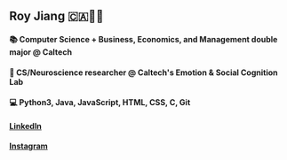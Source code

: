 

<!--
**rjiang12/rjiang12** is a ✨ _special_ ✨ repository because its `README.md` (this file) appears on your GitHub profile.

Here are some ideas to get you started:

- 🔭 I’m currently working on ...
- 🌱 I’m currently learning ...
- 👯 I’m looking to collaborate on ...
- 🤔 I’m looking for help with ...
- 💬 Ask me about ...
- 📫 How to reach me: ...
- 😄 Pronouns: ...
- ⚡ Fun fact: ...
-->
## Roy Jiang :canada::man_technologist:
#### :books: Computer Science + Business, Economics, and Management double major @ Caltech
#### :microscope: CS/Neuroscience researcher @ Caltech's Emotion & Social Cognition Lab
#### :computer: Python3, Java, JavaScript, HTML, CSS, C, Git

#### [LinkedIn](https://www.linkedin.com/in/royjiang2025/)
#### [Instagram](https://www.instagram.com/rjiang_12/) 

